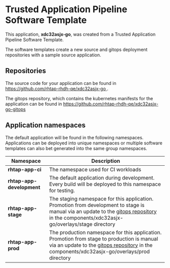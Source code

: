# Trusted Application Pipeline Software Template

This application, **xdc32asjx-go**, was created from a Trusted Application Pipeline Software Template.

The software templates create a new source and gitops deployment repositories with a sample source application. 

## Repositories

The source code for your application can be found in [https://github.com/rhtap-rhdh-qe/xdc32asjx-go ](https://github.com/rhtap-rhdh-qe/xdc32asjx-go ).
 
The gitops repository, which contains the kubernetes manifests for the application can be found in 
[https://github.com/rhtap-rhdh-qe/xdc32asjx-go-gitops ](https://github.com/rhtap-rhdh-qe/xdc32asjx-go-gitops ) 

## Application namespaces 

The default application will be found in the following namespaces. Applications can be deployed into unique namespaces or multiple software templates can also bet generated into the same group namespaces.  

|  Namespace   |  Description   |  
| -------- | -------- |
| **rhtap-app-ci** | The namespace used for CI workloads |
| **rhtap-app-development** | The default application during development. Every build will be deployed to this namespace for testing. |
| **rhtap-app-stage** | The staging namespace for this application. Promotion from development to stage is manual via an update to the [gitops repository](https://github.com/rhtap-rhdh-qe/xdc32asjx-go-gitops ) in the components/xdc32asjx-go/overlays/stage directory |
| **rhtap-app-prod** | The production namespace for this application. Promotion from stage to production is manual via an update to the [gitops repository](https://github.com/rhtap-rhdh-qe/xdc32asjx-go-gitops ) in the components/xdc32asjx-go/overlays/prod directory |